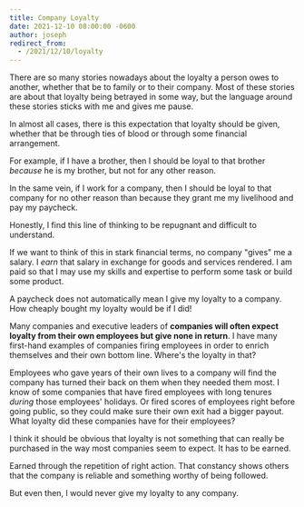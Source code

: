 ```yaml
---
title: Company Loyalty
date: 2021-12-10 08:00:00 -0600
author: joseph
redirect_from:
  - /2021/12/10/loyalty
---
```


There are so many stories nowadays about the loyalty a person owes to another, whether that be to family or to their company. Most of these stories are about that loyalty being betrayed in some way, but the language around these stories sticks with me and gives me pause.

In almost all cases, there is this expectation that loyalty should be given, whether that be through ties of blood or through some financial arrangement.

For example, if I have a brother, then I should be loyal to that brother *because* he is my brother, but not for any other reason.

In the same vein, if I work for a company, then I should be loyal to that company for no other reason than because they grant me my livelihood and pay my paycheck.

Honestly, I find this line of thinking to be repugnant and difficult to understand.

If we want to think of this in stark financial terms, no company "gives" me a salary. I *earn* that salary in exchange for goods and services rendered. I am paid so that I may use my skills and expertise to perform some task or build some product.

A paycheck does not automatically mean I give my loyalty to a company. How cheaply bought my loyalty would be if I did!

Many companies and executive leaders of **companies will often expect loyalty from their own employees but give none in return**. I have many first-hand examples of companies firing employees in order to enrich themselves and their own bottom line. Where's the loyalty in that?

Employees who gave years of their own lives to a company will find the company has turned their back on them when they needed them most. I know of some companies that have fired employees with long tenures *during* those employees' holidays. Or fired scores of employees right before going public, so they could make sure their own exit had a bigger payout. What loyalty did these companies have for their employees?

I think it should be obvious that loyalty is not something that can really be purchased in the way most companies seem to expect. It has to be earned.

Earned through the repetition of right action. That constancy shows others that the company is reliable and something worthy of being followed.

But even then, I would never give my loyalty to any company.
